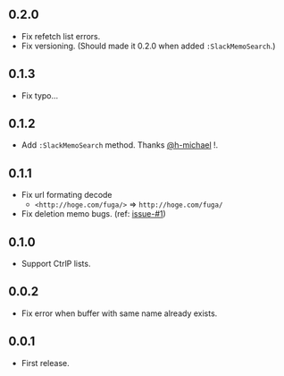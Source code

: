 ## 0.2.0

* Fix refetch list errors.
* Fix versioning. (Should made it 0.2.0 when added `:SlackMemoSearch`.)


## 0.1.3

* Fix typo...


## 0.1.2

* Add `:SlackMemoSearch` method. Thanks [@h-michael](https://github.com/h-michael) !.


## 0.1.1

* Fix url formating decode
    - `<http://hoge.com/fuga/>` => `http://hoge.com/fuga/`
* Fix deletion memo bugs. (ref: [issue-#1](https://github.com/tsuyoshiwada/slack-memo-vim/issues/1))


## 0.1.0

* Support CtrlP lists.


## 0.0.2

* Fix error when buffer with same name already exists.


## 0.0.1

* First release.
